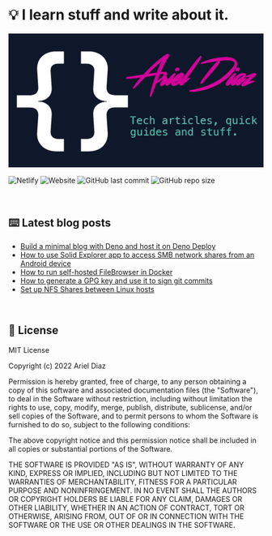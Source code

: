 # 💡 I learn stuff and write about it.

![img](/public/social.png)

![Netlify](https://img.shields.io/netlify/4598f4f1-67bb-4ca2-bc47-d6819bf126f1) ![Website](https://img.shields.io/website?style=flat&url=https%3A%2F%2Farieldiaz.codes%2F) ![GitHub last commit](https://img.shields.io/github/last-commit/fullmetalbrackets/blog) ![GitHub repo size](https://img.shields.io/github/repo-size/fullmetalbrackets/blog)

<br>

## ⌨️ Latest blog posts

<!-- BLOG-POST-LIST:START -->

- [Build a minimal blog with Deno and host it on Deno Deploy](https://arieldiaz.codes/blog/minimal-blog-deno-deploy/)
- [How to use Solid Explorer app to access SMB network shares from an Android device](https://arieldiaz.codes/blog/solid-explorer-samba-share/)
- [How to run self-hosted FileBrowser in Docker](https://arieldiaz.codes/blog/how-to-run-filebrowser-in-docker/)
- [How to generate a GPG key and use it to sign git commits](https://arieldiaz.codes/blog/How-to-generate-GPG-to-sign-git-commits/)
- [Set up NFS Shares between Linux hosts](https://arieldiaz.codes/blog/setup-nfs-shares-linux/)
<!-- BLOG-POST-LIST:END -->

<br>

## 📄 License

MIT License

Copyright (c) 2022 Ariel Diaz

Permission is hereby granted, free of charge, to any person obtaining a copy
of this software and associated documentation files (the "Software"), to deal
in the Software without restriction, including without limitation the rights
to use, copy, modify, merge, publish, distribute, sublicense, and/or sell
copies of the Software, and to permit persons to whom the Software is
furnished to do so, subject to the following conditions:

The above copyright notice and this permission notice shall be included in all
copies or substantial portions of the Software.

THE SOFTWARE IS PROVIDED "AS IS", WITHOUT WARRANTY OF ANY KIND, EXPRESS OR
IMPLIED, INCLUDING BUT NOT LIMITED TO THE WARRANTIES OF MERCHANTABILITY,
FITNESS FOR A PARTICULAR PURPOSE AND NONINFRINGEMENT. IN NO EVENT SHALL THE
AUTHORS OR COPYRIGHT HOLDERS BE LIABLE FOR ANY CLAIM, DAMAGES OR OTHER
LIABILITY, WHETHER IN AN ACTION OF CONTRACT, TORT OR OTHERWISE, ARISING FROM,
OUT OF OR IN CONNECTION WITH THE SOFTWARE OR THE USE OR OTHER DEALINGS IN THE
SOFTWARE.
